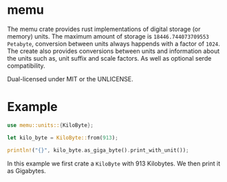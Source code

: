 # memu
The memu crate provides rust implementations of digital storage (or memory) units. 
The maximum amount of storage is `18446.744073709553 Petabyte`, conversion between units always happends with a factor of `1024`.
The create also provides conversions between units and information about the units such as, unit suffix and scale factors. As well as optional serde compatibility.

Dual-licensed under MIT or the UNLICENSE.

# Example
```Rust
use memu::units::{KiloByte};

let kilo_byte = KiloByte::from(913);

println!("{}", kilo_byte.as_giga_byte().print_with_unit());

```

In this example we first crate a `KiloByte` with 913 Kilobytes. We then print it as Gigabytes.

